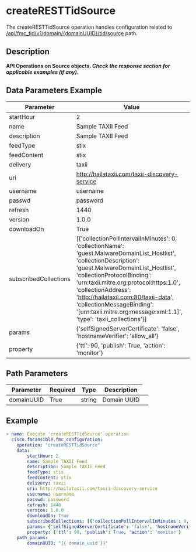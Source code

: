 # createRESTTidSource

The createRESTTidSource operation handles configuration related to [/api/fmc_tid/v1/domain/{domainUUID}/tid/source](/paths//api/fmc_tid/v1/domain/{domain_uuid}/tid/source.md) path.&nbsp;
## Description
**API Operations on Source objects. _Check the response section for applicable examples (if any)._**

## Data Parameters Example
| Parameter | Value |
| --------- | -------- |
| startHour | 2 |
| name | Sample TAXII Feed |
| description | Sample TAXII Feed |
| feedType | stix |
| feedContent | stix |
| delivery | taxii |
| uri | http://hailataxii.com/taxii-discovery-service |
| username | username |
| passwd | password |
| refresh | 1440 |
| version | 1.0.0 |
| downloadOn | True |
| subscribedCollections | [{'collectionPollIntervalInMinutes': 0, 'collectionName': 'guest.MalwareDomainList_Hostlist', 'collectionDescription': 'guest.MalwareDomainList_Hostlist', 'collectionProtocolBinding': 'urn:taxii.mitre.org:protocol:https:1.0', 'collectionAddress': 'http://hailataxii.com:80/taxii-data', 'collectionMessageBinding': '[urn:taxii.mitre.org:message:xml:1.1]', 'type': 'taxii_collections'}] |
| params | {'selfSignedServerCertificate': 'false', 'hostnameVerifier': 'allow_all'} |
| property | {'ttl': 90, 'publish': True, 'action': 'monitor'} |

## Path Parameters
| Parameter | Required | Type | Description |
| --------- | -------- | ---- | ----------- |
| domainUUID | True | string <td colspan=3> Domain UUID |

## Example
```yaml
- name: Execute 'createRESTTidSource' operation
  cisco.fmcansible.fmc_configuration:
    operation: "createRESTTidSource"
    data:
        startHour: 2
        name: Sample TAXII Feed
        description: Sample TAXII Feed
        feedType: stix
        feedContent: stix
        delivery: taxii
        uri: http://hailataxii.com/taxii-discovery-service
        username: username
        passwd: password
        refresh: 1440
        version: 1.0.0
        downloadOn: True
        subscribedCollections: [{'collectionPollIntervalInMinutes': 0, 'collectionName': 'guest.MalwareDomainList_Hostlist', 'collectionDescription': 'guest.MalwareDomainList_Hostlist', 'collectionProtocolBinding': 'urn:taxii.mitre.org:protocol:https:1.0', 'collectionAddress': 'http://hailataxii.com:80/taxii-data', 'collectionMessageBinding': '[urn:taxii.mitre.org:message:xml:1.1]', 'type': 'taxii_collections'}]
        params: {'selfSignedServerCertificate': 'false', 'hostnameVerifier': 'allow_all'}
        property: {'ttl': 90, 'publish': True, 'action': 'monitor'}
    path_params:
        domainUUID: "{{ domain_uuid }}"

```